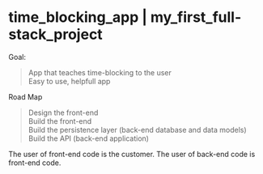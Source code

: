 # time_blocking_app   |   my_first_full-stack_project

Goal:<br/>

>App that teaches time-blocking to the user<br/>
>Easy to use, helpfull app
  
Road Map <br/>
>Design the front-end<br />
>Build the front-end<br />
>Build the persistence layer (back-end database and data models)<br />
>Build the API (back-end application)<br />

The user of front-end code is the customer. The user of back-end code is front-end code.<br/>
